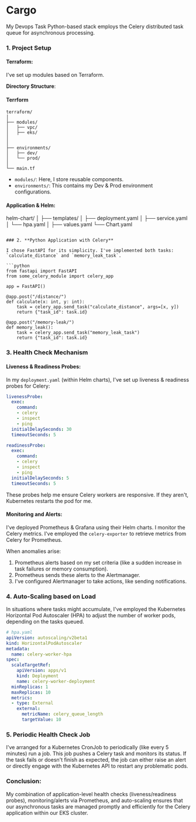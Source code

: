 # Cargo
My Devops Task
Python-based stack employs the Celery distributed task queue for asynchronous processing.

### 1. **Project Setup**

#### Terraform:
I've set up modules based on Terraform.

**Directory Structure**:

#### Terrform

```
terraform/
│
├── modules/
│   ├── vpc/
│   ├── eks/
│   
│
├── environments/
│   ├── dev/
│   └── prod/
│
└── main.tf
```

- `modules/`: Here, I store reusable components.
- `environments/`: This contains my Dev & Prod environment configurations.

#### Application & Helm:

helm-chart/
│
├── templates/
│   ├── deployment.yaml
│   ├── service.yaml
│   └── hpa.yaml
│
├── values.yaml
└── Chart.yaml
```

### 2. **Python Application with Celery**

I chose FastAPI for its simplicity. I've implemented both tasks: `calculate_distance` and `memory_leak_task`.

```python
from fastapi import FastAPI
from some_celery_module import celery_app

app = FastAPI()

@app.post("/distance/")
def calculate(x: int, y: int):
    task = celery_app.send_task("calculate_distance", args=[x, y])
    return {"task_id": task.id}

@app.post("/memory-leak/")
def memory_leak():
    task = celery_app.send_task("memory_leak_task")
    return {"task_id": task.id}
```

### 3. **Health Check Mechanism**

#### Liveness & Readiness Probes:

In my `deployment.yaml` (within Helm charts), I've set up liveness & readiness probes for Celery:

```yaml
livenessProbe:
  exec:
    command:
    - celery
    - inspect
    - ping
  initialDelaySeconds: 30
  timeoutSeconds: 5

readinessProbe:
  exec:
    command:
    - celery
    - inspect
    - ping
  initialDelaySeconds: 5
  timeoutSeconds: 5
```

These probes help me ensure Celery workers are responsive. If they aren't, Kubernetes restarts the pod for me.

#### Monitoring and Alerts:

I've deployed Prometheus & Grafana using their Helm charts. I monitor the Celery metrics. I've employed the `celery-exporter` to retrieve metrics from Celery for Prometheus.

When anomalies arise:

1. Prometheus alerts based on my set criteria (like a sudden increase in task failures or memory consumption).
2. Prometheus sends these alerts to the Alertmanager.
3. I've configured Alertmanager to take actions, like sending notifications.

### 4. **Auto-Scaling based on Load**

In situations where tasks might accumulate, I've employed the Kubernetes Horizontal Pod Autoscaler (HPA) to adjust the number of worker pods, depending on the tasks queued.

```yaml
# hpa.yaml
apiVersion: autoscaling/v2beta1
kind: HorizontalPodAutoscaler
metadata:
  name: celery-worker-hpa
spec:
  scaleTargetRef:
    apiVersion: apps/v1
    kind: Deployment
    name: celery-worker-deployment
  minReplicas: 1
  maxReplicas: 10
  metrics:
  - type: External
    external:
      metricName: celery_queue_length
      targetValue: 10
```

### 5. **Periodic Health Check Job**

I've arranged for a Kubernetes CronJob to periodically (like every 5 minutes) run a job. This job pushes a Celery task and monitors its status. If the task fails or doesn't finish as expected, the job can either raise an alert or directly engage with the Kubernetes API to restart any problematic pods.

### Conclusion:

My combination of application-level health checks (liveness/readiness probes), monitoring/alerts via Prometheus, and auto-scaling ensures that our asynchronous tasks are managed promptly and efficiently for the Celery application within our EKS cluster.